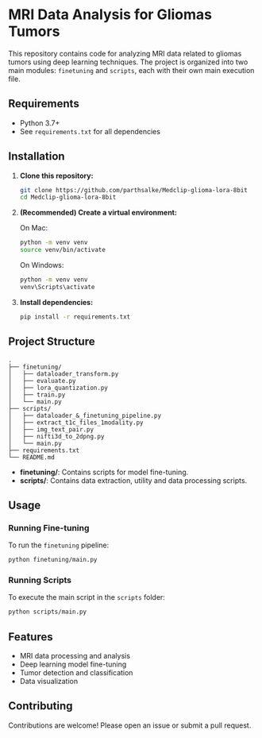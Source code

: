 # MRI Data Analysis for Gliomas Tumors

This repository contains code for analyzing MRI data related to gliomas tumors using deep learning techniques. The project is organized into two main modules: `finetuning` and `scripts`, each with their own main execution file.

## Requirements

- Python 3.7+
- See `requirements.txt` for all dependencies

## Installation

1. **Clone this repository:**
   ```bash
   git clone https://github.com/parthsalke/Medclip-glioma-lora-8bit
   cd Medclip-glioma-lora-8bit
   ```

2. **(Recommended) Create a virtual environment:**
   
   On Mac:
   ```bash
   python -m venv venv
   source venv/bin/activate 
   ```
   On Windows: 
   ```bash
   python -m venv venv
   venv\Scripts\activate
   ```

4. **Install dependencies:**
   ```bash
   pip install -r requirements.txt
   ```

## Project Structure

```
.
├── finetuning/
│   ├── dataloader_transform.py
│   ├── evaluate.py
│   ├── lora_quantization.py
│   ├── train.py
│   └── main.py
├── scripts/
│   ├── dataloader_&_finetuning_pipeline.py
│   ├── extract_t1c_files_1modality.py
│   ├── img_text_pair.py
│   ├── nifti3d_to_2dpng.py
│   └── main.py
├── requirements.txt
└── README.md
```

- **finetuning/**: Contains scripts for model fine-tuning.
- **scripts/**: Contains data extraction, utility and data processing scripts.

## Usage

### Running Fine-tuning

To run the `finetuning` pipeline:
```bash
python finetuning/main.py
```

### Running Scripts

To execute the main script in the `scripts` folder:
```bash
python scripts/main.py
```

## Features

- MRI data processing and analysis
- Deep learning model fine-tuning
- Tumor detection and classification
- Data visualization

## Contributing

Contributions are welcome! Please open an issue or submit a pull request.
